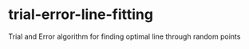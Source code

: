 # trial-error-line-fitting
Trial and Error algorithm for finding optimal line through random points
